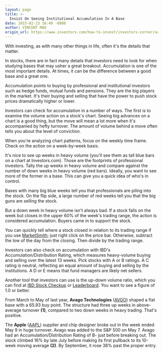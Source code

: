 ```yaml
---
layout: page
title: >-
  Insist On Seeing Institutional Accumulation In A Base
date: 2015-02-23 16:49 -0800
author: VINCENT MAO
origin_url: https://www.investors.com/how-to-invest/investors-corner/accumulation-is-key-in-a-base/
---
```


With investing, as with many other things in life, often it's the details that matter.

In stocks, there are in fact many details that investors need to look for when studying bases that may usher a great breakout. Accumulation is one of the most important details. At times, it can be the difference between a good base and a great one.

Accumulation points to buying by professional and institutional investors such as hedge funds, mutual funds and pensions. They are the big players in the market. It's their buying and selling that have the power to push stock prices dramatically higher or lower.

Investors can check for accumulation in a number of ways. The first is to examine the volume action on a stock's chart. Seeing big advances on a chart is a good thing, but the move will mean a lot more when it's accompanied by hefty turnover. The amount of volume behind a move often tells you about the level of conviction.

When you're analyzing chart patterns, focus on the weekly time frame. Check on the action on a week-by-week basis.

It's nice to see up weeks in heavy volume (you'll see them as tall blue bars on a chart at Investors.com). Those are the footprints of professional investors. Tally the up weeks in heavy volume and compare against the number of down weeks in heavy volume (red bars). Ideally, you want to see more of the former in a base. This can give you a quick idea of who's in control.

Bases with many big blue weeks tell you that professionals are piling into the stock. On the flip side, a large number of red weeks tell you that the big guns are selling the stock.

But a down week in heavy volume isn't always bad. If a stock falls on the week but closes in the upper 60% of the week's trading range, the action is considered accumulation. Buyers came in to support the stock.

You can quickly tell where a stock closed in relation to its trading range if you use [MarketSmith](http://www.marketsmith.com); just right click on the price bar. Otherwise, subtract the low of the day from the closing. Then divide by the trading range.

Investors can also check on accumulation with IBD's Accumulation/Distribution Rating, which measures heavy-volume buying and selling over the latest 13 weeks. Pick stocks with A or B ratings. A C rating is neutral, reflecting an equal amount of buying and selling by the institutions. A D or E means that fund managers are likely net sellers.

Another tool that investors can use is the up-down volume ratio, which you can find at [IBD Stock Checkup](http://research.investors.com/stock-checkup/?nav=ResearchCheckup) or [Leaderboard](http://leaderboard.investors.com/leaderboard/leaders/default.aspx). You want to see a figure of 1.0 or better.

From March to May of last year, **Avago Technologies** ([AVGO](https://research.investors.com/quote.aspx?symbol=AVGO)) shaped a flat base with a 65.93 buy point. The structure had three up weeks in above-average turnover **(1)**, compared to two down weeks in heavy trading. That's positive.

The **Apple** ([AAPL](https://research.investors.com/quote.aspx?symbol=AAPL)) supplier and chip designer broke out in the week ended May 9 in huge turnover. Avago was added to the S&P 500 on May 7. Avago had an Accumulation/Distribution Rating of B- just before breaking out. The stock climbed 16% by late July before making its first pullback to its 10-week moving average **(2)**. By September, it rose 38% past the proper entry.
